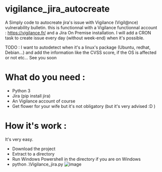 # vigilance_jira_autocreate
A Simply code to autocreate jira's issue with Vigilance (Vigil@nce) vulnerability bulletin. 
this is functionnal with a Vigilance functionnal account : https://vigilance.fr/ and a Jira On Premise installation. 
I will add a CRON task to create issue every day (without week-end) when it's possible. 

TODO : 
I want to autodetect when it's a linux's package (Ubuntu, redhat, Debian...) and add the information like the CVSS score, if the OS is affected or not etc... See you soon
# What do you need : 
* Python 3
* Jira (pip install jira)
* An Vigilance account of course
* Get flower for your wife but it's not obligatory (but it's very advised :D )


# How it's work : 
It's very easy. 
* Download the project
* Extract to a directory
* Run Windows Powershell in the directory if you are on Windows
* python .\Vigilance_jira.py
![image](https://user-images.githubusercontent.com/59687222/222750758-ab2ff146-279c-4c26-a488-1b2568651381.png)
